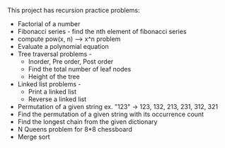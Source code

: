 This project has recursion practice problems:

- Factorial of a number
- Fibonacci series - find the nth element of fibonacci series
- compute pow(x, n) --> x^n problem
- Evaluate a polynomial equation
- Tree traversal problems - 
  - Inorder, Pre order, Post order
  - Find the total number of leaf nodes
  - Height of the tree
- Linked list problems - 
  - Print a linked list
  - Reverse a linked list
- Permutation of a given string ex. "123" -> 123, 132, 213, 231, 312, 321 
- Find the permutation of a given string with its occurrence count
- Find the longest chain from the given dictionary
- N Queens problem for 8*8 chessboard
- Merge sort
 
  


